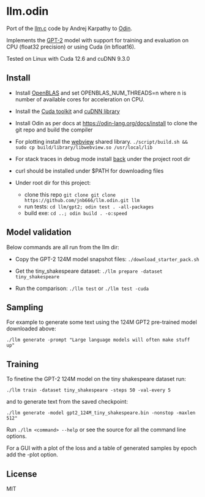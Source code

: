 # llm.odin

Port of the [llm.c](https://github.com/karpathy/llm.c) code by Andrej Karpathy to [Odin](https://odin-lang.org/).

Implements the [GPT-2](https://github.com/openai/gpt-2) model with support for training and evaluation on CPU (float32 precision) or using Cuda (in bfloat16).

Tested on Linux with Cuda 12.6 and cuDNN 9.3.0

## Install

- Install [OpenBLAS](https://www.openblas.net) and set OPENBLAS_NUM_THREADS=n where n is number of available cores for acceleration on CPU.

- Install the [Cuda toolkit](https://developer.nvidia.com/cuda-downloads) and [cuDNN library](https://developer.nvidia.com/cudnn)

- Install Odin as per docs at https://odin-lang.org/docs/install to clone the git repo and build the compiler

- For plotting install the [webview](https://github.com/webview/webview) shared library. `./script/build.sh && sudo cp build/library/libwebview.so /usr/local/lib`

- For stack traces in debug mode install [back](https://github.com/laytan/back) under the project root dir

- curl should be installed under $PATH for downloading files

- Under root dir for this project:
  - clone this repo  `git clone git clone https://github.com/jnb666/llm.odin.git llm`
  - run tests: `cd llm/gpt2; odin test . -all-packages`
  - build exe: `cd ..; odin build . -o:speed`

## Model validation

Below commands are all run from the llm dir:

- Copy the GPT-2 124M model snapshot files: `./download_starter_pack.sh`

- Get the tiny_shakespeare dataset: `./llm prepare -dataset tiny_shakespeare`

- Run the comparison: `./llm test` or `./llm test -cuda`

## Sampling

For example to generate some text using the 124M GPT2 pre-trained model downloaded above:

`./llm generate -prompt "Large language models will often make stuff up"`

## Training

To finetine the GPT-2 124M model on the tiny shakespeare dataset run:

`./llm train -dataset tiny_shakespeare -steps 50 -val-every 5`

and to generate text from the saved checkpoint:

`./llm generate -model gpt2_124M_tiny_shakespeare.bin -nonstop -maxlen 512"`

Run `./llm <command> --help` or see the source for all the command line options.

For a GUI with a plot of the loss and a table of generated samples by epoch add the -plot option.

## License
MIT